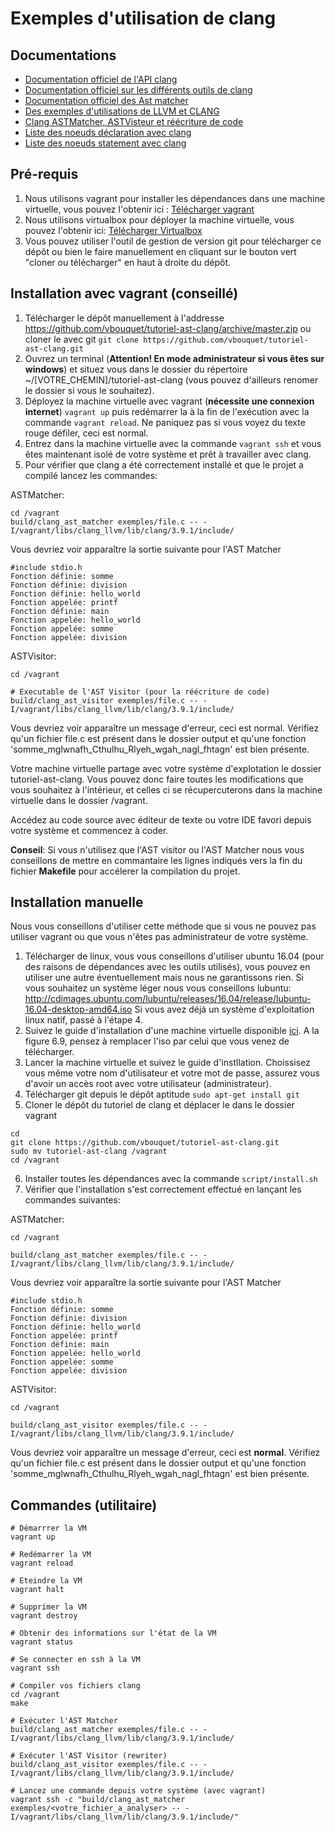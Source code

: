 # Exemples d'utilisation de clang

## Documentations
- [Documentation officiel de l'API clang](https://clang.llvm.org/doxygen/namespaceclang.html#details)
- [Documentation officiel sur les différents outils de clang](https://clang.llvm.org/docs/index.html)
- [Documentation officiel des Ast matcher](http://clang.llvm.org/docs/LibASTMatchersReference.html)
- [Des exemples d'utilisations de LLVM et CLANG](https://github.com/eliben/llvm-clang-samples)
- [Clang ASTMatcher, ASTVisteur et réécriture de code](https://eli.thegreenplace.net/2014/07/29/ast-matchers-and-clang-refactoring-tools)
- [Liste des noeuds déclaration avec clang](https://clang.llvm.org/doxygen/classclang_1_1Decl.html)
- [Liste des noeuds statement avec clang](https://clang.llvm.org/doxygen/classclang_1_1Stmt.html)

## Pré-requis
1. Nous utilisons vagrant pour installer les dépendances dans une machine virtuelle, vous pouvez l'obtenir ici : [Télécharger vagrant](https://www.vagrantup.com/downloads.html)
2. Nous utilisons virtualbox pour déployer la machine virtuelle, vous pouvez l'obtenir ici: [Télécharger Virtualbox](https://www.virtualbox.org/wiki/Downloads)
3. Vous pouvez utiliser l'outil de gestion de version git pour télécharger ce dépôt ou bien le faire manuellement en cliquant sur le bouton vert "cloner ou télécharger" en haut à droite du dépôt.

## Installation avec vagrant (conseillé)
1. Télécharger le dépôt manuellement à l'addresse https://github.com/vbouquet/tutoriel-ast-clang/archive/master.zip ou cloner le avec git ```git clone https://github.com/vbouquet/tutoriel-ast-clang.git```
2. Ouvrez un terminal (**Attention! En mode administrateur si vous êtes sur windows**) et situez vous dans le dossier du répertoire ~/[VOTRE_CHEMIN]/tutoriel-ast-clang (vous pouvez d'ailleurs renomer le dossier si vous le souhaitez).
3. Déployez la machine virtuelle avec vagrant (**nécessite une connexion internet**) ```vagrant up``` puis redémarrer la à la fin de l'exécution avec la commande ```vagrant reload```. Ne paniquez pas si vous voyez du texte rouge défiler, ceci est normal.
4. Entrez dans la machine virtuelle avec la commande ```vagrant ssh``` et vous êtes maintenant isolé de votre système et prêt à travailler avec clang.
5. Pour vérifier que clang a été correctement installé et que le projet a compilé lancez les commandes:

ASTMatcher:
```
cd /vagrant
build/clang_ast_matcher exemples/file.c -- -I/vagrant/libs/clang_llvm/lib/clang/3.9.1/include/
```

Vous devriez voir apparaître la sortie suivante pour l'AST Matcher
```
#include stdio.h
Fonction définie: somme
Fonction définie: division
Fonction définie: hello_world
Fonction appelée: printf
Fonction définie: main
Fonction appelée: hello_world
Fonction appelée: somme
Fonction appelée: division
```

ASTVisitor:
```
cd /vagrant

# Executable de l'AST Visitor (pour la réécriture de code)
build/clang_ast_visitor exemples/file.c -- -I/vagrant/libs/clang_llvm/lib/clang/3.9.1/include/
```

Vous devriez voir apparaître un message d'erreur, ceci est normal. Vérifiez qu'un fichier file.c est présent dans le dossier output et qu'une fonction 'somme_mglwnafh_Cthulhu_Rlyeh_wgah_nagl_fhtagn' est bien présente.

Votre machine virtuelle partage avec votre système d'explotation le dossier tutoriel-ast-clang. Vous pouvez donc faire toutes les modifications que vous souhaitez à l'intérieur, et celles ci se récupercuterons dans la machine virtuelle dans le dossier /vagrant.

Accédez au code source avec éditeur de texte ou votre IDE favori depuis votre système et commencez à coder.

**Conseil**: Si vous n'utilisez que l'AST visitor ou l'AST Matcher nous vous conseillons de mettre en commantaire les lignes indiqués vers la fin du fichier **Makefile** pour accélerer la compilation du projet.

## Installation manuelle

Nous vous conseillons d'utiliser cette méthode que si vous ne pouvez pas utiliser vagrant ou que vous n'êtes pas administrateur de votre système.
1. Télécharger de linux, vous vous conseillons d'utiliser ubuntu 16.04 (pour des raisons de dépendances avec les outils utilisés), vous pouvez en utiliser une autre éventuellement mais nous ne garantissons rien.
Si vous souhaitez un système léger nous vous conseillons lubuntu: http://cdimages.ubuntu.com/lubuntu/releases/16.04/release/lubuntu-16.04-desktop-amd64.iso
Si vous avez déjà un système d'exploitation linux natif, passé à l'étape 4.
2. Suivez le guide d'installation d'une machine virtuelle disponible [ici](https://docs.oracle.com/cd/E26217_01/E35193/html/qs-create-vm.html). A la figure 6.9, pensez à remplacer l'iso par celui que vous venez de télécharger.
3. Lancer la machine virtuelle et suivez le guide d'instllation. Choissisez vous même votre nom d'utilisateur et votre mot de passe, assurez vous d'avoir un accès root avec votre utilisateur (administrateur).
4. Télécharger git depuis le dépôt aptitude ```sudo apt-get install git ```
5. Cloner le dépôt du tutoriel de clang et déplacer le dans le dossier vagrant
```
cd
git clone https://github.com/vbouquet/tutoriel-ast-clang.git
sudo mv tutoriel-ast-clang /vagrant
cd /vagrant
```
6. Installer toutes les dépendances avec la commande ```script/install.sh```
7. Vérifier que l'installation s'est correctement effectué en lançant les commandes suivantes:

ASTMatcher:
```
cd /vagrant

build/clang_ast_matcher exemples/file.c -- -I/vagrant/libs/clang_llvm/lib/clang/3.9.1/include/
```

Vous devriez voir apparaître la sortie suivante pour l'AST Matcher
```
#include stdio.h
Fonction définie: somme
Fonction définie: division
Fonction définie: hello_world
Fonction appelée: printf
Fonction définie: main
Fonction appelée: hello_world
Fonction appelée: somme
Fonction appelée: division
```

ASTVisitor:
```
cd /vagrant

build/clang_ast_visitor exemples/file.c -- -I/vagrant/libs/clang_llvm/lib/clang/3.9.1/include/
```

Vous devriez voir apparaître un message d'erreur, ceci est **normal**. Vérifiez qu'un fichier file.c est présent dans le dossier output et qu'une fonction 'somme_mglwnafh_Cthulhu_Rlyeh_wgah_nagl_fhtagn' est bien présente.

## Commandes (utilitaire)

```
# Démarrrer la VM
vagrant up

# Redémarrer la VM
vagrant reload

# Eteindre la VM
vagrant halt

# Supprimer la VM
vagrant destroy

# Obtenir des informations sur l'état de la VM
vagrant status

# Se connecter en ssh à la VM
vagrant ssh

# Compiler vos fichiers clang
cd /vagrant
make

# Exécuter l'AST Matcher
build/clang_ast_matcher exemples/file.c -- -I/vagrant/libs/clang_llvm/lib/clang/3.9.1/include/

# Exécuter l'AST Visitor (rewriter)
build/clang_ast_visitor exemples/file.c -- -I/vagrant/libs/clang_llvm/lib/clang/3.9.1/include/

# Lancez une commande depuis votre système (avec vagrant)
vagrant ssh -c "build/clang_ast_matcher exemples/<votre_fichier_a_analyser> -- -I/vagrant/libs/clang_llvm/lib/clang/3.9.1/include/"
```
